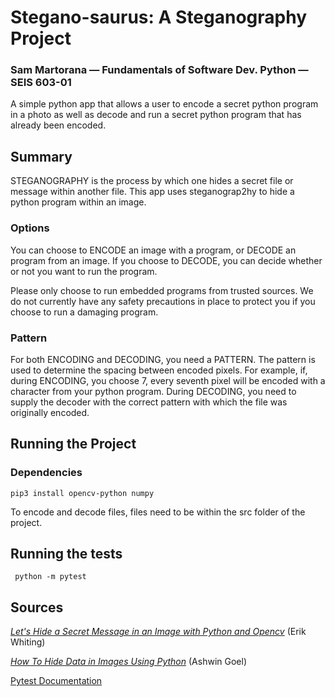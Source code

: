 # Stegano-saurus: A Steganography Project
### Sam Martorana — Fundamentals of Software Dev. Python — SEIS 603-01

A simple python app that allows a user to encode a secret python program in a photo as well as decode and run a secret python program that has already been encoded.

## Summary
STEGANOGRAPHY is the process by which one hides a secret file or message within another file. This app uses steganograp2hy to hide a python program within an image.

### Options
You can choose to ENCODE an image with a program, or DECODE an program from an image. If you choose to DECODE, you can decide whether or not you want to run the program.

Please only choose to run embedded programs from trusted sources. We do not currently have any safety precautions in place to protect you if you choose to run a damaging program. 

### Pattern
For both ENCODING and DECODING, you need a PATTERN. The pattern is used to determine the spacing between encoded pixels. For example, if, during ENCODING, you choose 7, every seventh pixel will be encoded with a character from your python program. During DECODING, you need to supply the decoder with the correct pattern with which the file was 
originally encoded.

## Running the Project

### Dependencies
```pip3 install opencv-python numpy```

To encode and decode files, files need to be within the src folder of the project.

## Running the tests

``` python -m pytest```


## Sources

[*Let's Hide a Secret Message in an Image with Python and Opencv*](https://dev.to/erikwhiting88/let-s-hide-a-secret-message-in-an-image-with-python-and-opencv-1jf5) (Erik Whiting)

[*How To Hide Data in Images Using Python*](https://medium.com/better-programming/image-steganography-using-python-2250896e48b9) (Ashwin Goel)

[Pytest Documentation](https://docs.pytest.org/en/latest/)